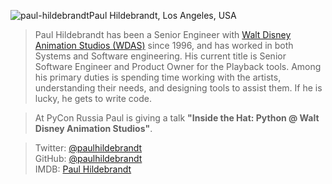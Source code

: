 <a name="Paul-Hildebrandt"></a>![paul-hildebrandt](/2017/img/speakers/2017/paul-hildebrandt.jpg)Paul Hildebrandt, Los Angeles, USA

> Paul Hildebrandt has been a Senior Engineer with [Walt Disney Animation Studios (WDAS)](https://www.disneyanimation.com/) since 1996, and has worked in both Systems and Software engineering. His current title is Senior Software Engineer and Product Owner for the Playback tools. Among his primary duties is spending time working with the artists, understanding their needs, and designing tools to assist them. If he is lucky, he gets to write code.

> At PyCon Russia Paul is giving a talk <b>"Inside the Hat: Python @ Walt Disney Animation Studios"</b>.

> Twitter: [@paulhildebrandt](https://twitter.com/paulhildebrandt)  
> GitHub: [@paulhildebrandt](https://github.com/paulhildebrandt)  
> IMDB: [Paul Hildebrandt](http://www.imdb.com/name/nm0383880/)
